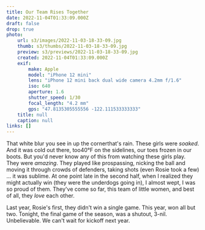 ```yaml
---
title: Our Team Rises Together
date: 2022-11-04T01:33:09.000Z
draft: false
drop: true
photo:
    url: s3/images/2022-11-03-18-33-09.jpg
    thumb: s3/thumbs/2022-11-03-18-33-09.jpg
    preview: s3/previews/2022-11-03-18-33-09.jpg
    created: 2022-11-04T01:33:09.000Z
    exif:
        make: Apple
        model: "iPhone 12 mini"
        lens: "iPhone 12 mini back dual wide camera 4.2mm f/1.6"
        iso: 640
        aperture: 1.6
        shutter_speed: 1/30
        focal_length: "4.2 mm"
        gps: "47.8135305555556 -122.111533333333"
    title: null
    caption: null
links: []
---
```


That white blur you see in up the cornerthat's rain. These girls were _soaked_. And it was cold out there, too40&deg;F on the sidelines, our toes frozen in our boots. But you'd never know any of this from watching these girls play. They were _amazing_. They played like prospassing, nicking the ball and moving it through crowds of defenders, taking shots (even Rosie took a few) ... it was sublime. At one point late in the second half, when I realized they might actually win (they were the underdogs going in), I almost wept, I was so proud of them. They've come so far, this team of little women, and best of all, they _love_ each other.

Last year, Rosie's first, they didn't win a single game. This year, won all but two. Tonight, the final game of the season, was a shutout, 3-nil. Unbelievable. We can't wait for kickoff next year.
